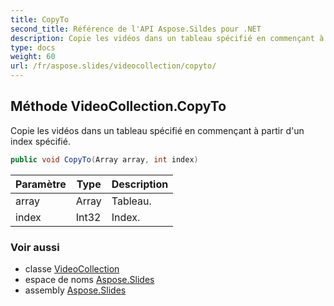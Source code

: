 ```yaml
---
title: CopyTo
second_title: Référence de l'API Aspose.Sildes pour .NET
description: Copie les vidéos dans un tableau spécifié en commençant à partir d'un index spécifié.
type: docs
weight: 60
url: /fr/aspose.slides/videocollection/copyto/
---
```


## Méthode VideoCollection.CopyTo

Copie les vidéos dans un tableau spécifié en commençant à partir d'un index spécifié.

```csharp
public void CopyTo(Array array, int index)
```

| Paramètre | Type | Description |
| --- | --- | --- |
| array | Array | Tableau. |
| index | Int32 | Index. |

### Voir aussi

* classe [VideoCollection](../../videocollection)
* espace de noms [Aspose.Slides](../../videocollection)
* assembly [Aspose.Slides](../../../)

<!-- NE PAS ÉDITER : généré par xmldocmd pour Aspose.Slides.dll -->